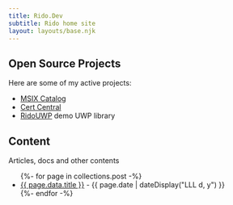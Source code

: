 ```yaml
---
title: Rido.Dev
subtitle: Rido home site
layout: layouts/base.njk
---
```



## Open Source Projects

Here are some of my active projects:

- [MSIX Catalog](https://github.com/ridomin/msix-catalog) 
- [Cert Central](https://bit.ly/certcentral)
- [RidoUWP](https://github.com/ridomin/msix-catalog) demo UWP library


## Content

Articles, docs and other contents

<ul class="listing">
{%- for page in collections.post -%}
  <li>
    <a href="{{ page.url }}">{{ page.data.title }}</a> -
    <time datetime="{{ page.date }}">{{ page.date | dateDisplay("LLL d, y") }}</time>
  </li>
{%- endfor -%}
</ul>




